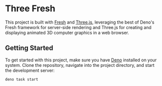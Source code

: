 # Three Fresh

This project is built with [Fresh](https://fresh.deno.dev/) and
[Three.js](https://threejs.org/), leveraging the best of Deno's Fresh framework
for server-side rendering and Three.js for creating and displaying animated 3D
computer graphics in a web browser.

## Getting Started

To get started with this project, make sure you have [Deno](https://deno.land/)
installed on your system. Clone the repository, navigate into the project
directory, and start the development server:

```bash
deno task start
```
